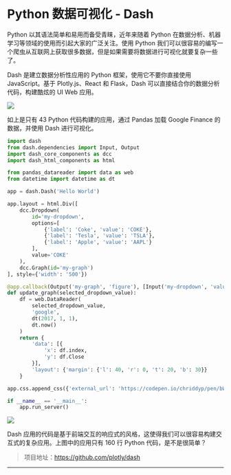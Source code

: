 # Python 数据可视化 - Dash

Python 以其语法简单和易用而备受青睐，近年来随着 Python 在数据分析、机器学习等领域的使用而引起大家的广泛关注。使用 Python 我们可以很容易的编写一个爬虫从互联网上获取很多数据，但是如果需要将数据进行可视化就要复杂一些了。

Dash 是建立数据分析性应用的 Python 框架，使用它不要你直接使用 JavaScript。基于 Plotly.js、React 和 Flask，Dash 可以直接结合你的数据分析代码，构建酷炫的 UI Web 应用。



![](https://user-images.githubusercontent.com/1280389/30086128-9bb4a28e-9267-11e7-8fe4-bbac7d53f2b0.gif)



如上是只有 43 Python 代码构建的应用，通过 Pandas 加载 Google Finance 的数据，并使用 Dash 进行可视化。

```python
import dash
from dash.dependencies import Input, Output
import dash_core_components as dcc
import dash_html_components as html

from pandas_datareader import data as web
from datetime import datetime as dt

app = dash.Dash('Hello World')

app.layout = html.Div([
    dcc.Dropdown(
        id='my-dropdown',
        options=[
            {'label': 'Coke', 'value': 'COKE'},
            {'label': 'Tesla', 'value': 'TSLA'},
            {'label': 'Apple', 'value': 'AAPL'}
        ],
        value='COKE'
    ),
    dcc.Graph(id='my-graph')
], style={'width': '500'})

@app.callback(Output('my-graph', 'figure'), [Input('my-dropdown', 'value')])
def update_graph(selected_dropdown_value):
    df = web.DataReader(
        selected_dropdown_value,
        'google',
        dt(2017, 1, 1),
        dt.now()
    )
    return {
        'data': [{
            'x': df.index,
            'y': df.Close
        }],
        'layout': {'margin': {'l': 40, 'r': 0, 't': 20, 'b': 30}}
    }

app.css.append_css({'external_url': 'https://codepen.io/chriddyp/pen/bWLwgP.css'})

if __name__ == '__main__':
    app.run_server()
```



![](https://user-images.githubusercontent.com/1280389/30086123-97c58bde-9267-11e7-98a0-7f626de5199a.gif)



Dash 应用的代码是基于前端交互的响应式的风格，这使得我们可以很容易构建交互式的复杂应用。上图中的应用只有 160 行 Python 代码，是不是很简单？

> 项目地址：https://github.com/plotly/dash

***

